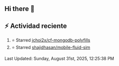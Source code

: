 ## Hi there 👋

## :zap: Actividad reciente
<!--RECENT_ACTIVITY:start-->
1. ⭐ Starred [jchoi2x/cf-mongodb-polyfills](https://github.com/jchoi2x/cf-mongodb-polyfills)<br>
2. ⭐ Starred [shajidhasan/mobile-fluid-sim](https://github.com/shajidhasan/mobile-fluid-sim)<br>
<!--RECENT_ACTIVITY:end-->

<!--RECENT_ACTIVITY:last_update-->
Last Updated: Sunday, August 31st, 2025, 12:25:38 PM
<!--RECENT_ACTIVITY:last_update_end-->

<!--
**aldodelgado3694/aldodelgado3694** is a ✨ _special_ ✨ repository because its `README.md` (this file) appears on your GitHub profile.

Here are some ideas to get you started:

- 🔭 I’m currently working on ...
- 🌱 I’m currently learning ...
- 👯 I’m looking to collaborate on ...
- 🤔 I’m looking for help with ...
- 💬 Ask me about ...
- 📫 How to reach me: ...
- 😄 Pronouns: ...
- ⚡ Fun fact: ...
-->
